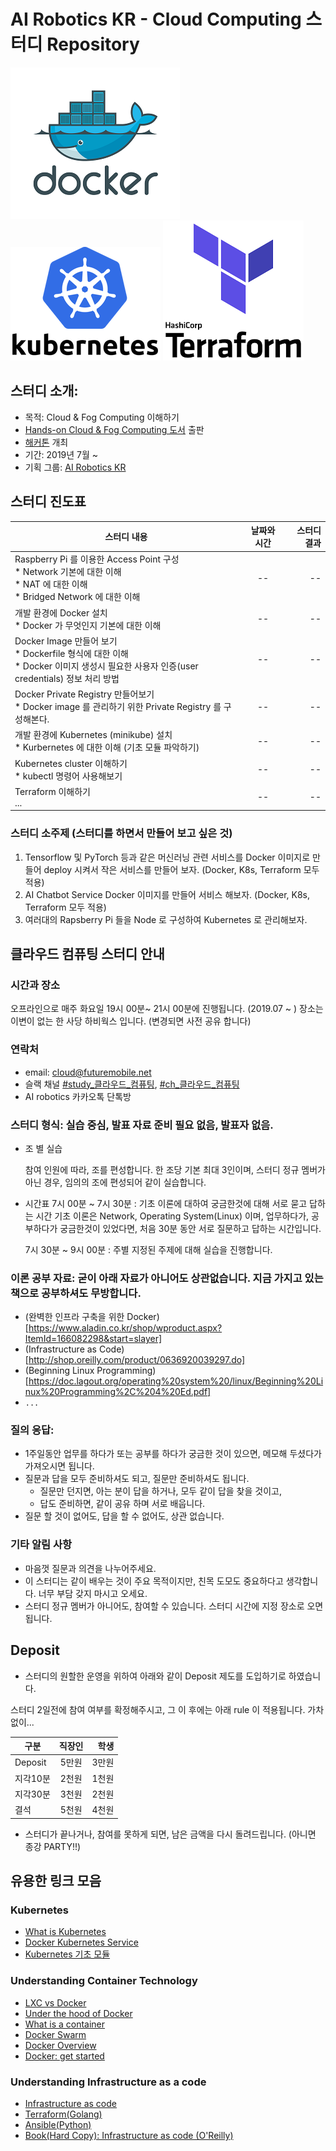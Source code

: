 # AI Robotics KR - Cloud Computing 스터디 Repository

![image_link](https://github.com/ai-robotics-kr/cloud_study/blob/master/images/docker-logo.png?raw=true)
![image_link](https://github.com/ai-robotics-kr/cloud_study/blob/master/images/kubernetes.png?raw=true)
![image_link](https://github.com/ai-robotics-kr/cloud_study/blob/master/images/terraform.png?raw=true)

## 스터디 소개:

- 목적: Cloud & Fog Computing 이해하기
- [Hands-on Cloud & Fog Computing 도서](https://github.com/ai-robotics-kr/cloud_hands_on) 출판 
- [해커톤](https://github.com/ai-robotics-kr/cloud_hackathon) 개최
- 기간: 2019년 7월 ~ 
- 기획 그룹: [AI Robotics KR](https://www.facebook.com/groups/airoboticskr/)

## 스터디 진도표

|          스터디 내용         |   날짜와 시간     | 스터디 결과 |
| -------------------------- |:---------------:|-----:|
| Raspberry Pi 를 이용한 Access Point 구성<br> * Network 기본에 대한 이해<br> * NAT 에 대한 이해<br> * Bridged Network 에 대한 이해 | -- | -- |
| 개발 환경에 Docker 설치<br> * Docker 가 무엇인지 기본에 대한 이해 | -- | -- |
| Docker Image 만들어 보기<br> * Dockerfile 형식에 대한 이해<br> * Docker 이미지 생성시 필요한 사용자 인증(user credentials) 정보 처리 방법 | -- | -- |
| Docker Private Registry 만들어보기<br> * Docker image 를 관리하기 위한 Private Registry 를 구성해본다.| -- | -- |
| 개발 환경에 Kubernetes (minikube) 설치<br> * Kurbernetes 에 대한 이해 (기초 모듈 파악하기) | -- | -- |
| Kubernetes cluster 이해하기<br> * kubectl 명령어 사용해보기| -- | -- |
| Terraform 이해하기<br>...| -- | -- |

### 스터디 소주제 (스터디를 하면서 만들어 보고 싶은 것)

 1. Tensorflow 및 PyTorch 등과 같은 머신러닝 관련 서비스를 Docker 이미지로 만들어 deploy 시켜서 작은 서비스를 만들어 보자. (Docker, K8s, Terraform 모두 적용)
 2. AI Chatbot Service Docker 이미지를 만들어 서비스 해보자. (Docker, K8s, Terraform 모두 적용)
 3. 여러대의 Rapsberry Pi 들을 Node 로 구성하여 Kubernetes 로 관리해보자.

## 클라우드 컴퓨팅 스터디 안내

### 시간과 장소

  오프라인으로 매주 화요일 19시 00분~ 21시 00분에 진행됩니다. (2019.07 ~ )
  장소는 이변이 없는 한 사당 하비웍스 입니다. (변경되면 사전 공유 합니다)

### 연락처

  * email: cloud@futuremobile.net
  * 슬랙 채널 [#study_클라우드_컴퓨팅](https://airoboticskr.slack.com/messages/CKUJC3XM2), [#ch_클라우드_컴퓨팅](https://app.slack.com/client/THA6JGK6G/CKTDU9SAY)
  * AI robotics 카카오톡 단톡방

### 스터디 형식: 실습 중심, 발표 자료 준비 필요 없음, 발표자 없음.

 * 조 별 실습

   참여 인원에 따라, 조를 편성합니다.
   한 조당 기본 최대 3인이며, 스터디 정규 멤버가 아닌 경우, 임의의 조에 편성되어 같이 실습합니다.

 * 시간표
   7시 00분 ~ 7시 30분 : 기초 이론에 대하여 궁금한것에 대해 서로 묻고 답하는 시간 
                         기초 이론은 Network, Operating System(Linux) 이며,
                         업무하다가, 공부하다가 궁금한것이 있었다면, 처음 30분 동안 서로 질문하고 답하는 시간입니다.

   7시 30분 ~ 9시 00분 : 주별 지정된 주제에 대해 실습을 진행합니다. 

### 이론 공부 자료: 굳이 아래 자료가 아니어도 상관없습니다. 지금 가지고 있는 책으로 공부하셔도 무방합니다.

 * (완벽한 인프라 구축을 위한 Docker)[https://www.aladin.co.kr/shop/wproduct.aspx?ItemId=166082298&start=slayer]
 * (Infrastructure as Code)[http://shop.oreilly.com/product/0636920039297.do]
 * (Beginning Linux Programming)[https://doc.lagout.org/operating%20system%20/linux/Beginning%20Linux%20Programming%2C%204%20Ed.pdf]
 * `...`

### 질의 응답: 

  - 1주일동안 업무를 하다가 또는 공부를 하다가 궁금한 것이 있으면, 메모해 두셨다가 가져오시면 됩니다.
  - 질문과 답을 모두 준비하셔도 되고, 질문만 준비하셔도 됩니다.
    * 질문만 던지면, 아는 분이 답을 하거나, 모두 같이 답을 찾을 것이고,
    * 답도 준비하면, 같이 공유 하며 서로 배웁니다.
  - 질문 할 것이 없어도, 답을 할 수 없어도, 상관 없습니다.

### 기타 알림 사항

  - 마음껏 질문과 의견을 나누어주세요.
  - 이 스터디는 같이 배우는 것이 주요 목적이지만, 친목 도모도 중요하다고 생각합니다. 너무 부담 갖지 마시고 오세요.
  - 스터디 정규 멤버가 아니어도, 참여할 수 있습니다. 스터디 시간에 지정 장소로 오면 됩니다.

## Deposit
  - 스터디의 원할한 운영을 위하여 아래와 같이 Deposit 제도를 도입하기로 하였습니다.

스터디 2일전에 참여 여부를 확정해주시고, 그 이 후에는 아래 rule 이 적용됩니다. 가차없이...

|     구분           |  직장인     | 학생 |
| ----------------- |:---------------:|-----:|
| Deposit | 5만원 | 3만원 |
| 지각10분 | 2천원 | 1천원 |
| 지각30분 | 3천원 | 2천원 |
| 결석 | 5천원 | 4천원 |

 * 스터디가 끝나거나, 참여를 못하게 되면, 남은 금액을 다시 돌려드립니다. (아니면 종강 PARTY!!)

## 유용한 링크 모음

### Kubernetes
  - [What is Kubernetes](https://kubernetes.io/docs/concepts/overview/what-is-kubernetes/)
  - [Docker Kubernetes Service](https://www.docker.com/products/kubernetes)
  - [Kubernetes 기초 모듈](https://kubernetes.io/ko/docs/tutorials/kubernetes-basics/create-cluster/cluster-intro/)

### Understanding Container Technology
  - [LXC vs Docker](https://pasztor.at/blog/lxc-vs-docker)
  - [Under the hood of Docker](https://pasztor.at/blog/under-the-hood-of-docker)
  - [What is a container](https://www.docker.com/resources/what-container)
  - [Docker Swarm](https://searchitoperations.techtarget.com/definition/Docker-Swarm)
  - [Docker Overview](https://docs.docker.com/engine/docker-overview/)
  - [Docker: get started](https://docs.docker.com/get-started/)

### Understanding Infrastructure as a code
  - [Infrastructure as code](https://en.wikipedia.org/wiki/Infrastructure_as_code)
  - [Terraform(Golang)](https://en.wikipedia.org/wiki/Terraform_(software))
  - [Ansible(Python)](https://en.wikipedia.org/wiki/Ansible_(software))
  - [Book(Hard Copy): Infrastructure as code (O'Reilly)](http://shop.oreilly.com/product/0636920039297.do)
